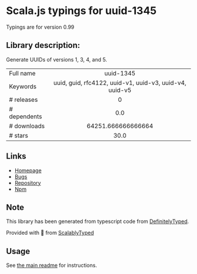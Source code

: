 
# Scala.js typings for uuid-1345

Typings are for version 0.99

## Library description:
Generate UUIDs of versions 1, 3, 4, and 5.

|                    |                 |
| ------------------ | :-------------: |
| Full name          | uuid-1345 |
| Keywords           | uuid, guid, rfc4122, uuid-v1, uuid-v3, uuid-v4, uuid-v5 |
| # releases         | 0 |
| # dependents       | 0.0 |
| # downloads        | 64251.666666666664 |
| # stars            | 30.0 |

## Links
- [Homepage](https://github.com/scravy/uuid-1345)
- [Bugs](https://github.com/scravy/uuid-1345/issues)
- [Repository](https://github.com/scravy/uuid-1345)
- [Npm](https://www.npmjs.com/package/uuid-1345)
    


## Note
This library has been generated from typescript code from [DefinitelyTyped](https://definitelytyped.org).

Provided with :purple_heart: from [ScalablyTyped](https://github.com/oyvindberg/ScalablyTyped)

## Usage
See [the main readme](../../readme.md) for instructions.


